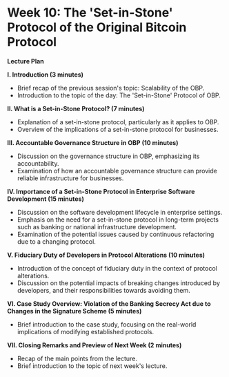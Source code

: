 # Week 10: The 'Set-in-Stone' Protocol of the Original Bitcoin Protocol

**Lecture Plan**

**I. Introduction (3 minutes)**

* Brief recap of the previous session's topic: Scalability of the OBP.
* Introduction to the topic of the day: The 'Set-in-Stone' Protocol of OBP.

**II. What is a Set-in-Stone Protocol? (7 minutes)**

* Explanation of a set-in-stone protocol, particularly as it applies to OBP.
* Overview of the implications of a set-in-stone protocol for businesses.

**III. Accountable Governance Structure in OBP (10 minutes)**

* Discussion on the governance structure in OBP, emphasizing its accountability.
* Examination of how an accountable governance structure can provide reliable infrastructure for businesses.

**IV. Importance of a Set-in-Stone Protocol in Enterprise Software Development (15 minutes)**

* Discussion on the software development lifecycle in enterprise settings.
* Emphasis on the need for a set-in-stone protocol in long-term projects such as banking or national infrastructure development.
* Examination of the potential issues caused by continuous refactoring due to a changing protocol.

**V. Fiduciary Duty of Developers in Protocol Alterations (10 minutes)**

* Introduction of the concept of fiduciary duty in the context of protocol alterations.
* Discussion on the potential impacts of breaking changes introduced by developers, and their responsibilities towards avoiding them.

**VI. Case Study Overview: Violation of the Banking Secrecy Act due to Changes in the Signature Scheme (5 minutes)**

* Brief introduction to the case study, focusing on the real-world implications of modifying established protocols.

**VII. Closing Remarks and Preview of Next Week (2 minutes)**

* Recap of the main points from the lecture.
* Brief introduction to the topic of next week's lecture.
